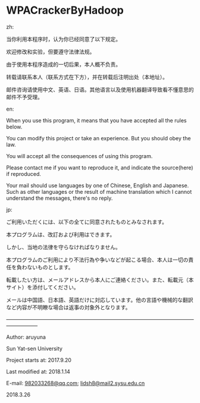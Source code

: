 # WPACrackerByHadoop

zh:

当你利用本程序时，认为你已经同意了以下规定。

欢迎修改和实验，但要遵守法律法规。

由于使用本程序造成的一切后果，本人概不负责。

转载请联系本人（联系方式在下方），并在转载后注明出处（本地址）。

邮件咨询请使用中文、英语、日语。其他语言以及使用机器翻译导致看不懂意思的邮件不予受理。

en:

When you use this program, it means that you have accepted all the rules below.

You can modify this project or take an experience. But you should obey the law.

You will accept all the consequences of using this program.

Please contact me if you want to reproduce it, and indicate the source(here) if reproduced.

Your mail should use languages by one of Chinese, English and Japanese. Such as other languages or the result of machine translation which I cannot understand the messages, there's no reply.

jp:

ご利用いただくには、以下の全てに同意されたものとみなされます。

本プログラムは、改訂および利用はできます。

しかし、当地の法律を守らなければなりません。

本プログラムのご利用により不法行為や争いなどが起こる場合、本人は一切の責任を負わないものとします。

転載したい方は、メールアドレスから本人にご連絡ください。また、転載元（本サイト）を添付してください。

メールは中国語、日本語、英語だけに対応しています。他の言語や機械的な翻訳など内容が不明瞭な場合は返事の対象外となります。

——————————————————————————————————————————

Author: aruyuna 

Sun Yat-sen University

Project starts at: 2017.9.20

Last modified at: 2018.1.14

E-mail: 982033268@qq.com; lidsh8@mail2.sysu.edu.cn

2018.3.26

